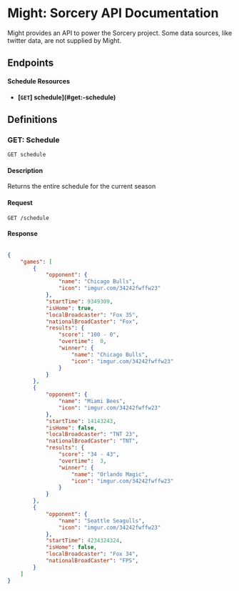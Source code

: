 # Might: Sorcery API Documentation

Might provides an API to power the Sorcery project. Some data sources, like twitter data, are not supplied by Might.

## Endpoints

#### Schedule Resources

- **[<code>GET</code>] schedule](#get:-schedule)**

## Definitions

### GET: Schedule

    GET schedule

#### Description
Returns the entire schedule for the current season

#### Request

    GET /schedule

#### Response
``` json

{
    "games": [
        {
            "opponent": {
                "name": "Chicago Bulls",
                "icon": "imgur.com/34242fwffw23"
            },
            "startTime": 9349309,
            "isHome": true,
            "localBroadcaster": "Fox 35",
            "nationalBroadCaster": "Fox",
            "results": {
                "score": "100 - 0",
                "overtime":  0,
                "winner": {
                    "name": "Chicago Bulls",
                    "icon": "imgur.com/34242fwffw23"
                }
            }
        },
        {
            "opponent": {
                "name": "Miami Bees",
                "icon": "imgur.com/34242fwffw23"
            },
            "startTime": 14143243,
            "isHome": false,
            "localBroadcaster": "TNT 23",
            "nationalBroadCaster": "TNT",
            "results": {
                "score": "34 - 43",
                "overtime":  3,
                "winner": {
                    "name": "Orlando Magic",
                    "icon": "imgur.com/34242fwffw23"
                }
            }
        },
        {
            "opponent": {
                "name": "Seattle Seagulls",
                "icon": "imgur.com/34242fwffw23"
            },
            "startTime": 4234324324,
            "isHome": false,
            "localBroadcaster": "Fox 34",
            "nationalBroadCaster": "FPS",
        }
    ]
}
```
